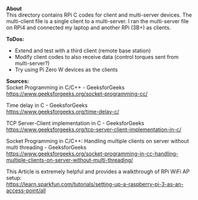 **About**  
This directory contains RPi C codes for client and multi-server devices.  The multi-client file is a single client to a multi-server.  I ran the multi-server file on RPi4 and connected my laptop and another RPi (3B+) as clients.  

**ToDos:**  
- Extend and test with a third client (remote base station)  
- Modify client codes to also receive data (control torques sent from multi-server?)  
- Try using Pi Zero W devices as the clients

**Sources:**  
Socket Programming in C/C++ - GeeksforGeeks  
https://www.geeksforgeeks.org/socket-programming-cc/  

Time delay in C - GeeksforGeeks  
https://www.geeksforgeeks.org/time-delay-c/  

TCP Server-Client implementation in C - GeeksforGeeks  
https://www.geeksforgeeks.org/tcp-server-client-implementation-in-c/  

Socket Programming in C/C++: Handling multiple clients on server without multi threading - GeeksforGeeks  
https://www.geeksforgeeks.org/socket-programming-in-cc-handling-multiple-clients-on-server-without-multi-threading/  

This Article is extremely helpful and provides a walkthrough of RPi WiFi AP setup:  
https://learn.sparkfun.com/tutorials/setting-up-a-raspberry-pi-3-as-an-access-point/all  
